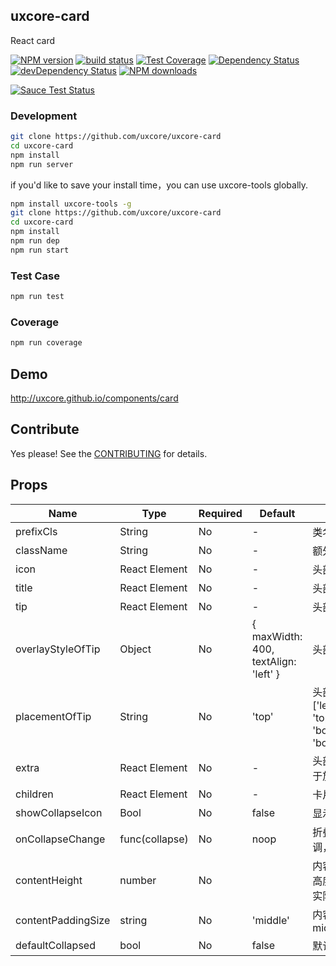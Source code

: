 ## uxcore-card

React card

[![NPM version][npm-image]][npm-url]
[![build status][travis-image]][travis-url]
[![Test Coverage][coveralls-image]][coveralls-url]
[![Dependency Status][dep-image]][dep-url]
[![devDependency Status][devdep-image]][devdep-url] 
[![NPM downloads][downloads-image]][npm-url]

[![Sauce Test Status][sauce-image]][sauce-url]

[npm-image]: http://img.shields.io/npm/v/uxcore-card.svg?style=flat-square
[npm-url]: http://npmjs.org/package/uxcore-card
[travis-image]: https://img.shields.io/travis/uxcore/uxcore-card.svg?style=flat-square
[travis-url]: https://travis-ci.org/uxcore/uxcore-card
[coveralls-image]: https://img.shields.io/coveralls/uxcore/uxcore-card.svg?style=flat-square
[coveralls-url]: https://coveralls.io/r/uxcore/uxcore-card?branch=master
[dep-image]: http://img.shields.io/david/uxcore/uxcore-card.svg?style=flat-square
[dep-url]: https://david-dm.org/uxcore/uxcore-card
[devdep-image]: http://img.shields.io/david/dev/uxcore/uxcore-card.svg?style=flat-square
[devdep-url]: https://david-dm.org/uxcore/uxcore-card#info=devDependencies
[downloads-image]: https://img.shields.io/npm/dm/uxcore-card.svg
[sauce-image]: https://saucelabs.com/browser-matrix/uxcore-card.svg
[sauce-url]: https://saucelabs.com/u/uxcore-card


### Development

```sh
git clone https://github.com/uxcore/uxcore-card
cd uxcore-card
npm install
npm run server
```

if you'd like to save your install time，you can use uxcore-tools globally.

```sh
npm install uxcore-tools -g
git clone https://github.com/uxcore/uxcore-card
cd uxcore-card
npm install
npm run dep
npm run start
```

### Test Case

```sh
npm run test
```

### Coverage

```sh
npm run coverage
```

## Demo

http://uxcore.github.io/components/card

## Contribute

Yes please! See the [CONTRIBUTING](https://github.com/uxcore/uxcore/blob/master/CONTRIBUTING.md) for details.

## Props

| Name | Type | Required | Default | Comments |
|---|---|---|---|---|
| prefixCls | String | No | - | 类名前缀 |
| className | String | No | - | 额外类名 |
| icon | React Element | No | - | 头部图标 |
| title | React Element | No | - | 头部标题 |
| tip | React Element | No | - | 头部提示 |
| overlayStyleOfTip | Object | No | { maxWidth: 400, textAlign: 'left' } | 头部提示样式 |
| placementOfTip | String | No | 'top' | 头部提示的位置，one of ['left','right','top','bottom', 'topLeft', 'topRight', 'bottomLeft', 'bottomRight'] |
| extra | React Element | No | - | 头部右侧额外区域，通用用于放置动作 |
| children | React Element | No | - | 卡片内容 |
| showCollapseIcon | Bool | No | false | 显示折叠按钮 |
| onCollapseChange | func(collapse) | No | noop | 折叠状态发生改变时的回调，参数为是否被折叠 |
| contentHeight | number | No |  | 内容区高度，用于固定卡片高度的场景，默认为内容区实际渲染高度 |
| contentPaddingSize | string | No | 'middle' | 内容区间距，枚举值：middle/none |
| defaultCollapsed | bool | No | false | 默认是否折叠 |
